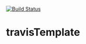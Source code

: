 [![Build Status](https://travis-ci.com/AlaplayaW/js-training.svg?branch=master)](https://travis-ci.com/AlaplayaW/js-training)

# travisTemplate
